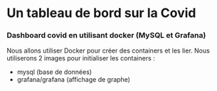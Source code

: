 # Un tableau de bord sur la Covid
### Dashboard covid en utilisant docker (MySQL et Grafana)

Nous allons utiliser Docker pour créer des containers et les lier. Nous utiliserons 2 images pour initialiser les containers :
- mysql (base de données)
- grafana/grafana (affichage de graphe)


